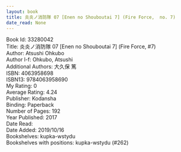 ```yaml
---
layout: book
title: 炎炎ノ消防隊 07 [Enen no Shouboutai 7] (Fire Force,  no. 7)
date_read: None
---
```


Book Id: 33280042<br />
Title: 炎炎ノ消防隊 07 [Enen no Shouboutai 7] (Fire Force, #7)<br />
Author: Atsushi Ohkubo<br />
Author l-f: Ohkubo, Atsushi<br />
Additional Authors: 大久保 篤<br />
ISBN: 4063958698<br />
ISBN13: 9784063958690<br />
My Rating: 0<br />
Average Rating: 4.24<br />
Publisher: Kodansha<br />
Binding: Paperback<br />
Number of Pages: 192<br />
Year Published: 2017<br />
Date Read: <br />
Date Added: 2019/10/16<br />
Bookshelves: kupka-wstydu<br />
Bookshelves with positions: kupka-wstydu (#262)<br />

